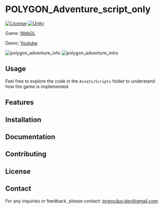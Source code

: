 # POLYGON_Adventure_script_only

[![License](https://img.shields.io/badge/LGPL--2.1-red?style=for-the-badge)](LICENSE)
[![Unity](https://img.shields.io/badge/unity-2022.1%2B-green.svg)](https://unity3d.com/get-unity/download)

Game: [WebGL](https://webunity.github.io/webgl_POLYGON_Adventure)

Demo: [Youtube](https://youtu.be/P06ZWVtaAYM)

![polygon_adventure_info](https://github.com/user-attachments/assets/fb7bb5a8-5c50-446c-8b97-7f0b0756ee56)
![polygon_adventure_intro](https://github.com/user-attachments/assets/06df6075-7da5-41ee-94db-a284c1092cfe)

## Usage

Feel free to explore the code in the `Assets/Scripts` folder to understand how the game is implemented.

## Features

## Installation

## Documentation

## Contributing

## License

## Contact

For any inquiries or feedback, please contact: ongocduy.dev@gmail.com
